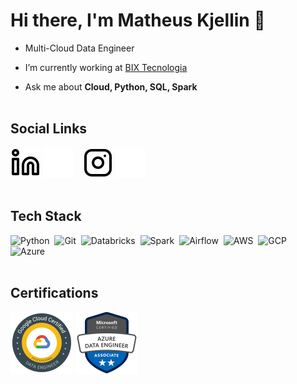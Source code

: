 # Hi there, I'm Matheus Kjellin 👋 

- Multi-Cloud Data Engineer

- I’m currently working at [BIX Tecnologia](https://github.com/bixtecnologia)

- Ask me about **Cloud, Python, SQL, Spark**
<br><br>

## Social Links

[![website](./img/linkedin-light.svg)](https://linkedin.com/in/matheuskjn#gh-light-mode-only)
[![website](./img/linkedin-dark.svg)](https://linkedin.com/in/matheuskjn#gh-dark-mode-only)
&nbsp;&nbsp;
[![website](./img/instagram-light.svg)](https://instagram.com/matheuskjn#gh-light-mode-only)
[![website](./img/instagram-dark.svg)](https://instagram.com/matheuskjn#gh-dark-mode-only)
<br><br>

## Tech Stack

![Python](https://img.shields.io/badge/-Python-05122A?style=flat&logo=python&logoColor=green)&nbsp;
![Git](https://img.shields.io/badge/-Git-05122A?style=flat&logo=git)&nbsp;
![Databricks](https://img.shields.io/badge/-Databricks-05122A?style=flat&logo=Databricks&logoColor=red)&nbsp;
![Spark](https://img.shields.io/badge/-Spark-05122A?style=flat&logo=apachespark&logoColor=#E35A16)&nbsp;
![Airflow](https://img.shields.io/badge/-Airflow-05122A?style=flat&logo=Apache%20Airflow&logoColor=white)&nbsp;
![AWS](https://img.shields.io/badge/-AWS-05122A?style=flat&logo=amazon-aws&logoColor=yellow)&nbsp;
![GCP](https://img.shields.io/badge/-GCP-05122A?style=flat&logo=google-cloud&logoColor=#4285F4)&nbsp;
![Azure](https://img.shields.io/badge/-Azure-05122A?style=flat&logo=microsoft-azure&logoColor=blue)&nbsp;
<br><br>

## Certifications

[![website](./img/google_data_engineer.png)](https://www.credential.net/aa67508a-87ca-480f-bab2-b9d76c8d5b3c)
[![website](./img/azure_data_engineer2.png)](https://www.credly.com/badges/e8e7cdd9-2468-4d87-91e3-2675988f951e)
<br><br>
